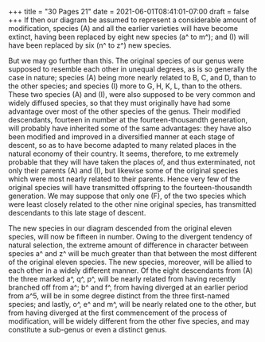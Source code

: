 +++
title = "30 Pages 21"
date = 2021-06-01T08:41:01-07:00
draft = false
+++
If then our diagram be assumed to represent a considerable amount of modification, species (A) and all the earlier varieties will have become extinct, having been replaced by eight new species (a^ to m^); and (I) will have been replaced by six (n^ to z^) new species.

But we may go further than this. The original species of our genus were supposed to resemble each other in unequal degrees, as is so generally the case in nature; species (A) being more nearly related to B, C, and D, than to the other species; and species (I) more to G, H, K, L, than to the others. These two species (A) and (I), were also supposed to be very common and widely diffused species, so that they must originally have had some advantage over most of the other species of the genus. Their modified descendants, fourteen in number at the fourteen-thousandth generation, will probably have inherited some of the same advantages: they have also been modified and improved in a diversified manner at each stage of descent, so as to have become adapted to many related places in the natural economy of their country. It seems, therefore, to me extremely probable that they will have taken the places of, and thus exterminated, not only their parents (A) and (I), but likewise some of the original species which were most nearly related to their parents. Hence very few of the original species will have transmitted offspring to the fourteen-thousandth generation. We may suppose that only one (F), of the two species which were least closely related to the other nine original species, has transmitted descendants to this late stage of descent.

The new species in our diagram descended from the original eleven species, will now be fifteen in number. Owing to the divergent tendency of natural selection, the extreme amount of difference in character between species a^ and z^ will be much greater than that between the most different of the original eleven species. The new species, moreover, will be allied to each other in a widely different manner. Of the eight descendants from (A) the three marked a^, q^, p^, will be nearly related from having recently branched off from a^; b^ and f^, from having diverged at an earlier period from a^5, will be in some degree distinct from the three first-named species; and lastly, o^, e^ and m^, will be nearly related one to the other, but from having diverged at the first commencement of the process of modification, will be widely different from the other five species, and may constitute a sub-genus or even a distinct genus.
